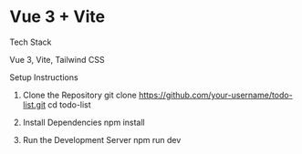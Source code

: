 # Vue 3 + Vite

Tech Stack

Vue 3, Vite, Tailwind CSS

Setup Instructions
1. Clone the Repository
git clone https://github.com/your-username/todo-list.git
cd todo-list

2. Install Dependencies
npm install

3. Run the Development Server
npm run dev 

